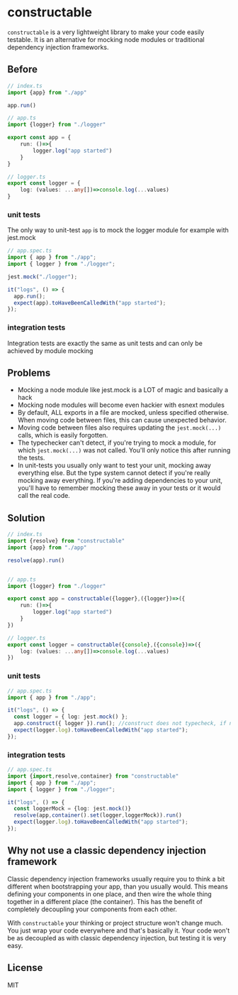 # constructable

`constructable` is a very lightweight library to make your code easily testable.
It is an alternative for mocking node modules or traditional dependency injection frameworks.

## Before

```ts
// index.ts
import {app} from "./app"

app.run()

// app.ts
import {logger} from "./logger"

export const app = {
    run: ()=>{
        logger.log("app started")
    }
}

// logger.ts
export const logger = {
    log: (values: ...any[])=>console.log(...values)
}
```

### unit tests

The only way to unit-test `app` is to mock the logger module for example with jest.mock

```ts
// app.spec.ts
import { app } from "./app";
import { logger } from "./logger";

jest.mock("./logger");

it("logs", () => {
  app.run();
  expect(app).toHaveBeenCalledWith("app started");
});
```

### integration tests

Integration tests are exactly the same as unit tests and can only be achieved by module mocking

## Problems

- Mocking a node module like jest.mock is a LOT of magic and basically a hack
- Mocking node modules will become even hackier with esnext modules
- By default, ALL exports in a file are mocked, unless specified otherwise. When moving code between files, this can cause unexpected behavior.
- Moving code between files also requires updating the `jest.mock(...)` calls, which is easily forgotten.
- The typechecker can't detect, if you're trying to mock a module, for which `jest.mock(...)` was not called. You'll only notice this after running the tests.
- In unit-tests you usually only want to test your unit, mocking away everything else. But the type system cannot detect if you're really mocking away everything. If you're adding dependencies to your unit, you'll have to remember mocking these away in your tests or it would call the real code.

## Solution

```ts
// index.ts
import {resolve} from "constructable"
import {app} from "./app"

resolve(app).run()


// app.ts
import {logger} from "./logger"

export const app = constructable({logger},({logger})=>({
    run: ()=>{
        logger.log("app started")
    }
})

// logger.ts
export const logger = constructable({console},({console})=>({
    log: (values: ...any[])=>console.log(...values)
})
```

### unit tests

```ts
// app.spec.ts
import { app } from "./app";

it("logs", () => {
  const logger = { log: jest.mock() };
  app.construct({ logger }).run(); //construct does not typecheck, if not all dependencies get passed
  expect(logger.log).toHaveBeenCalledWith("app started");
});
```

### integration tests

```ts
// app.spec.ts
import {import,resolve,container} from "constructable"
import { app } from "./app";
import { logger } from "./logger";

it("logs", () => {
  const loggerMock = {log: jest.mock()}
  resolve(app,container().set(logger,loggerMock)).run()
  expect(logger.log).toHaveBeenCalledWith("app started");
});
```

## Why not use a classic dependency injection framework

Classic dependency injection frameworks usually require you to think a bit different when bootstrapping your app, than you usually would. This means defining your components in one place, and then wire the whole thing together in a different place (the container). This has the benefit of completely decoupling your components from each other.

With `constructable` your thinking or project structure won't change much. You just wrap your code everywhere and that's basically it. Your code won't be as decoupled as with classic dependency injection, but testing it is very easy.

## License

MIT
